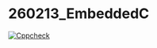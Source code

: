 # 260213_EmbeddedC
[![Cppcheck](https://github.com/260213/260213_EmbeddedC/actions/workflows/CodeQuality.yml/badge.svg)](https://github.com/260213/260213_EmbeddedC/actions/workflows/CodeQuality.yml)
